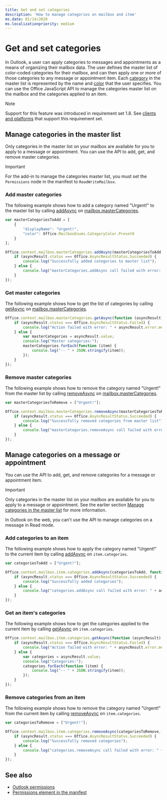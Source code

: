 ```yaml
---
title: Get and set categories
description: 'How to manage categories on mailbox and item'
ms.date: 01/14/2020
ms.localizationpriority: medium
---
```


# Get and set categories

In Outlook, a user can apply categories to messages and appointments as a means of organizing their mailbox data. The user defines the master list of color-coded categories for their mailbox, and can then apply one or more of those categories to any message or appointment item. Each [category](/javascript/api/outlook/office.categorydetails) in the master list is represented by the name and [color](/javascript/api/outlook/office.mailboxenums.categorycolor) that the user specifies. You can use the Office JavaScript API to manage the categories master list on the mailbox and the categories applied to an item.

> [!NOTE]
> Support for this feature was introduced in requirement set 1.8. See [clients and platforms](../reference/requirement-sets/outlook-api-requirement-sets.md#requirement-sets-supported-by-exchange-servers-and-outlook-clients) that support this requirement set.

## Manage categories in the master list

Only categories in the master list on your mailbox are available for you to apply to a message or appointment. You can use the API to add, get, and remove master categories.

> [!IMPORTANT]
> For the add-in to manage the categories master list, you must set the `Permissions` node in the manifest to `ReadWriteMailbox`.

### Add master categories

The following example shows how to add a category named "Urgent!" to the master list by calling [addAsync](/javascript/api/outlook/office.mastercategories#outlook-office-mastercategories-addasync-member(1)) on [mailbox.masterCategories](/javascript/api/outlook/office.mailbox#outlook-office-mailbox-mastercategories-member).

```js
var masterCategoriesToAdd = [
    {
        "displayName": "Urgent!",
        "color": Office.MailboxEnums.CategoryColor.Preset0
    }
];

Office.context.mailbox.masterCategories.addAsync(masterCategoriesToAdd, function (asyncResult) {
    if (asyncResult.status === Office.AsyncResultStatus.Succeeded) {
        console.log("Successfully added categories to master list");
    } else {
        console.log("masterCategories.addAsync call failed with error: " + asyncResult.error.message);
    }
});
```

### Get master categories

The following example shows how to get the list of categories by calling [getAsync](/javascript/api/outlook/office.mastercategories#outlook-office-mastercategories-getasync-member(1)) on [mailbox.masterCategories](/javascript/api/outlook/office.mailbox#outlook-office-mailbox-mastercategories-member).

```js
Office.context.mailbox.masterCategories.getAsync(function (asyncResult) {
    if (asyncResult.status === Office.AsyncResultStatus.Failed) {
        console.log("Action failed with error: " + asyncResult.error.message);
    } else {
        var masterCategories = asyncResult.value;
        console.log("Master categories:");
        masterCategories.forEach(function (item) {
            console.log("-- " + JSON.stringify(item));
        });
    }
});
```

### Remove master categories

The following example shows how to remove the category named "Urgent!" from the master list by calling [removeAsync](/javascript/api/outlook/office.mastercategories#outlook-office-mastercategories-removeasync-member(1)) on [mailbox.masterCategories](/javascript/api/outlook/office.mailbox#outlook-office-mailbox-mastercategories-member).

```js
var masterCategoriesToRemove = ["Urgent!"];

Office.context.mailbox.masterCategories.removeAsync(masterCategoriesToRemove, function (asyncResult) {
    if (asyncResult.status === Office.AsyncResultStatus.Succeeded) {
        console.log("Successfully removed categories from master list");
    } else {
        console.log("masterCategories.removeAsync call failed with error: " + asyncResult.error.message);
    }
});
```

## Manage categories on a message or appointment

You can use the API to add, get, and remove categories for a message or appointment item.

> [!IMPORTANT]
> Only categories in the master list on your mailbox are available for you to apply to a message or appointment. See the earlier section [Manage categories in the master list](#manage-categories-in-the-master-list) for more information.
>
> In Outlook on the web, you can't use the API to manage categories on a message in Read mode.

### Add categories to an item

The following example shows how to apply the category named "Urgent!" to the current item by calling [addAsync](/javascript/api/outlook/office.categories#outlook-office-categories-addasync-member(1)) on `item.categories`.

```js
var categoriesToAdd = ["Urgent!"];

Office.context.mailbox.item.categories.addAsync(categoriesToAdd, function (asyncResult) {
    if (asyncResult.status === Office.AsyncResultStatus.Succeeded) {
        console.log("Successfully added categories");
    } else {
        console.log("categories.addAsync call failed with error: " + asyncResult.error.message);
    }
});
```

### Get an item's categories

The following example shows how to get the categories applied to the current item by calling [getAsync](/javascript/api/outlook/office.categories#outlook-office-categories-getasync-member(1)) on `item.categories`.

```js
Office.context.mailbox.item.categories.getAsync(function (asyncResult) {
    if (asyncResult.status === Office.AsyncResultStatus.Failed) {
        console.log("Action failed with error: " + asyncResult.error.message);
    } else {
        var categories = asyncResult.value;
        console.log("Categories:");
        categories.forEach(function (item) {
            console.log("-- " + JSON.stringify(item));
        });
    }
});
```

### Remove categories from an item

The following example shows how to remove the category named "Urgent!" from the current item by calling [removeAsync](/javascript/api/outlook/office.categories#outlook-office-categories-removeasync-member(1)) on `item.categories`.

```js
var categoriesToRemove = ["Urgent!"];

Office.context.mailbox.item.categories.removeAsync(categoriesToRemove, function (asyncResult) {
    if (asyncResult.status === Office.AsyncResultStatus.Succeeded) {
        console.log("Successfully removed categories");
    } else {
        console.log("categories.removeAsync call failed with error: " + asyncResult.error.message);
    }
});
```

## See also

- [Outlook permissions](understanding-outlook-add-in-permissions.md)
- [Permissions element in the manifest](../reference/manifest/permissions.md)
